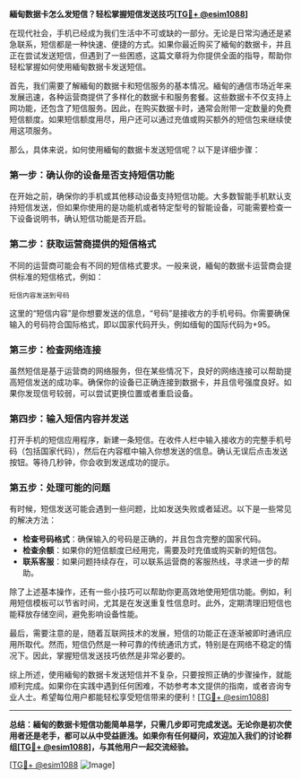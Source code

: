 **緬甸数据卡怎么发短信？轻松掌握短信发送技巧[[TG💪+ @esim1088](https://t.me/s/esim1088)]**

在现代社会，手机已经成为我们生活中不可或缺的一部分。无论是日常沟通还是紧急联系，短信都是一种快速、便捷的方式。如果你最近购买了緬甸的数据卡，并且正在尝试发送短信，但遇到了一些困惑，这篇文章将为你提供全面的指导，帮助你轻松掌握如何使用緬甸数据卡发送短信。

首先，我们需要了解緬甸的数据卡和短信服务的基本情况。緬甸的通信市场近年来发展迅速，各种运营商提供了多样化的数据卡和服务套餐。这些数据卡不仅支持上网功能，还包含了短信服务。因此，在购买数据卡时，通常会附带一定数量的免费短信额度。如果短信额度用尽，用户还可以通过充值或购买额外的短信包来继续使用这项服务。

那么，具体来说，如何使用緬甸的数据卡发送短信呢？以下是详细步骤：

### **第一步：确认你的设备是否支持短信功能**
在开始之前，确保你的手机或其他移动设备支持短信功能。大多数智能手机默认支持短信发送，但如果你使用的是功能机或者特定型号的智能设备，可能需要检查一下设备说明书，确认短信功能是否开启。

### **第二步：获取运营商提供的短信格式**
不同的运营商可能会有不同的短信格式要求。一般来说，緬甸的数据卡运营商会提供标准的短信格式，例如：
```
短信内容发送到号码
```
这里的“短信内容”是你想要发送的信息，“号码”是接收方的手机号码。你需要确保输入的号码符合国际格式，即以国家代码开头，例如缅甸的国际代码为+95。

### **第三步：检查网络连接**
虽然短信是基于运营商的网络服务，但在某些情况下，良好的网络连接可以帮助提高短信发送的成功率。确保你的设备已正确连接到数据卡，并且信号强度良好。如果你发现信号较弱，可以尝试更换位置或者重启设备。

### **第四步：输入短信内容并发送**
打开手机的短信应用程序，新建一条短信。在收件人栏中输入接收方的完整手机号码（包括国家代码），然后在内容框中输入你想发送的信息。确认无误后点击发送按钮。等待几秒钟，你会收到发送成功的提示。

### **第五步：处理可能的问题**
有时候，短信发送可能会遇到一些问题，比如发送失败或者延迟。以下是一些常见的解决方法：
- **检查号码格式**：确保输入的号码是正确的，并且包含完整的国家代码。
- **检查余额**：如果你的短信额度已经用完，需要及时充值或购买新的短信包。
- **联系客服**：如果问题持续存在，可以联系运营商的客服热线，寻求进一步的帮助。

除了上述基本操作，还有一些小技巧可以帮助你更高效地使用短信功能。例如，利用短信模板可以节省时间，尤其是在发送重复性信息时。此外，定期清理旧短信也能释放存储空间，避免影响设备性能。

最后，需要注意的是，随着互联网技术的发展，短信的功能正在逐渐被即时通讯应用所取代。然而，短信仍然是一种可靠的传统通讯方式，特别是在网络不稳定的情况下。因此，掌握短信发送技巧依然是非常必要的。

综上所述，使用緬甸的数据卡发送短信并不复杂，只要按照正确的步骤操作，就能顺利完成。如果你在实践中遇到任何困难，不妨参考本文提供的指南，或者咨询专业人士。希望每位用户都能轻松享受短信带来的便利！[[TG💪+ @esim1088](https://t.me/s/esim1088)]

---

**总结：緬甸的数据卡短信功能简单易学，只需几步即可完成发送。无论你是初次使用者还是老手，都可以从中受益匪浅。如果你有任何疑问，欢迎加入我们的讨论群组[[TG💪+ @esim1088](https://t.me/s/esim1088)]，与其他用户一起交流经验。**

[[TG💪+ @esim1088](https://t.me/s/esim1088) ![Image](https://i.postimg.cc/4NQfJmqS/Snipaste-2025-05-13-00-14-12.png)]